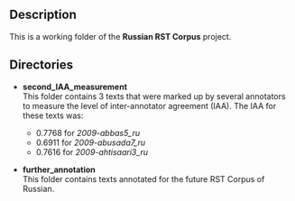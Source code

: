 ## Description
This is a working folder of the **Russian RST Corpus** project.

## Directories
* **second_IAA_measurement**<br/>
  This folder contains 3 texts that were marked up by several annotators to measure the level of inter-annotator agreement (IAA). The IAA for these texts was:
    * 0.7768 for *2009-abbas5_ru*
    * 0.6911 for *2009-abusada7_ru*
    * 0.7616 for *2009-ahtisaari3_ru*

* **further_annotation**<br/>
  This folder contains texts annotated for the future RST Corpus of Russian.